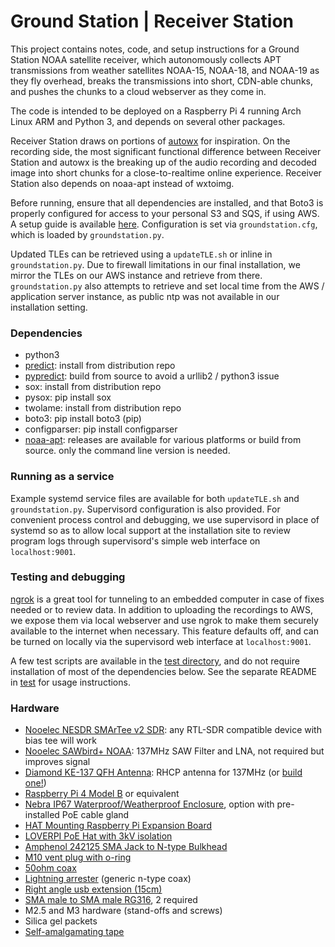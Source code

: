 # Ground Station | Receiver Station

This project contains notes, code, and setup instructions for a Ground Station NOAA satellite receiver, which autonomously collects APT transmissions from weather satellites NOAA-15, NOAA-18, and NOAA-19 as they fly overhead, breaks the transmissions into short, CDN-able chunks, and pushes the chunks to a cloud webserver as they come in.

The code is intended to be deployed on a Raspberry Pi 4 running Arch Linux ARM and Python 3, and depends on several other packages.

Receiver Station draws on portions of [autowx](https://github.com/cyber-atomus/autowx) for inspiration. On the recording side, the most significant functional difference between Receiver Station and autowx is the breaking up of the audio recording and decoded image into short chunks for a close-to-realtime online experience. Receiver Station also depends on noaa-apt instead of wxtoimg.

Before running, ensure that all dependencies are installed, and that Boto3 is properly configured for access to your personal S3 and SQS, if using AWS. A setup guide is available [here](https://boto3.amazonaws.com/v1/documentation/api/latest/guide/quickstart.html#configuration). Configuration is set via `groundstation.cfg`, which is loaded by `groundstation.py`.

Updated TLEs can be retrieved using a `updateTLE.sh` or inline in `groundstation.py`. Due to firewall limitations in our final installation, we mirror the TLEs on our AWS instance and retrieve from there. `groundstation.py` also attempts to retrieve and set local time from the AWS / application server instance, as public ntp was not available in our installation setting.

### Dependencies

- python3
- [predict](https://github.com/kd2bd/predict/): install from distribution repo
- [pypredict](https://github.com/nsat/pypredict): build from source to avoid a urllib2 / python3 issue
- sox: install from distribution repo
- pysox: pip install sox
- twolame: install from distribution repo
- boto3: pip install boto3 (pip)
- configparser: pip install configparser
- [noaa-apt](https://github.com/martinber/noaa-apt): releases are available for various platforms or build from source. only the command line version is needed.

### Running as a service

Example systemd service files are available for both `updateTLE.sh` and `groundstation.py`. Supervisord configuration is also provided. For convenient process control and debugging, we use supervisord in place of systemd so as to allow local support at the installation site to review program logs through supervisord's simple web interface on `localhost:9001`. 

### Testing and debugging

[ngrok](https://ngrok.com/) is a great tool for tunneling to an embedded computer in case of fixes needed or to review data. In addition to uploading the recordings to AWS, we expose them via local webserver and use ngrok to make them securely available to the internet when necessary. This feature defaults off, and can be turned on locally via the supervisord web interface at `localhost:9001`.

A few test scripts are available in the [test directory](test/), and do not require installation of most of the dependencies below. See the separate README in [test](test/) for usage instructions.

### Hardware

- [Nooelec NESDR SMArTee v2 SDR](https://www.nooelec.com/store/nesdr-smartee-sdr.html): any RTL-SDR compatible device with bias tee will work
- [Nooelec SAWbird+ NOAA](https://www.nooelec.com/store/sdr/sdr-addons/sawbird/sawbird-plus-noaa-308.html): 137MHz SAW Filter and LNA, not required but improves signal
- [Diamond KE-137 QFH Antenna](https://www.wimo.com/en/ke-137): RHCP antenna for 137MHz (or [build one!](https://www.instructables.com/NOAA-Satellite-Signals-with-a-PVC-QFH-Antenna-and-/))
- [Raspberry Pi 4 Model B](https://www.raspberrypi.org/products/raspberry-pi-4-model-b/) or equivalent
- [Nebra IP67 Waterproof/Weatherproof Enclosure](https://uk.pi-supply.com/products/die-cast-outdoor-weatherproof-enclosure), option with pre-installed PoE cable gland
- [HAT Mounting Raspberry Pi Expansion Board](https://uk.pi-supply.com/products/nebra-ip67-case-gateway-hat-mounting-and-expansion-board)
- [LOVERPI PoE Hat with 3kV isolation](https://www.loverpi.com/collections/raspberry-pi-poe-hat/products/loverpi-poe-hat-for-raspberry-pi-4?variant=39317204992058)
- [Amphenol 242125 SMA Jack to N-type Bulkhead](https://www.mouser.fr/ProductDetail/amphenol/242125/?qs=d6ov5MOrwvFQ0NGbrnP6Gg==)
- [M10 vent plug with o-ring](https://www.mouser.fr/ProductDetail/bud-industries/ipv-67101-b/?qs=BJlw7L4Cy7%2FefKOhF054KA==)
- [50ohm coax](https://www.wimo.com/en/40335-x)
- [Lightning arrester](https://www.amazon.fr/gp/product/B072DW4FD2) (generic n-type coax)
- [Right angle usb extension (15cm)](https://www.amazon.fr/gp/product/B0734K52BH)
- [SMA male to SMA male RG316](https://www.amazon.fr/BOOBRIE-Adaptateur-dAntenne-Connecteur-Rallonge/dp/B07K35P9N2/), 2 required
- M2.5 and M3 hardware (stand-offs and screws)
- Silica gel packets
- [Self-amalgamating tape](https://www.amazon.fr/gp/product/B00WSLTVFY/)

